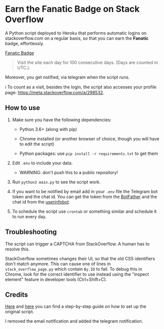 # Earn the Fanatic Badge on Stack Overflow

A Python script deployed to Heroku that performs automatic logins on stackoverflow.com on a regular basis, so that you can earn the **Fanatic** badge, effortlessly.

[Fanatic Badge](https://stackoverflow.com/help/badges/83/fanatic)
> Visit the site each day for 100 consecutive days. (Days are counted in UTC.).

Moreover, you get notified, via telegram when the script runs.

ℹ️ To count as a visit, besides the login, the script also accesses your profile page: https://meta.stackoverflow.com/a/298532.


## How to use

1. Make sure you have the following dependencies:

    - Python 3.6+ (along with pip)

    - Chrome installed (or another browser of choice, though you will have to edit the script)

    - Python packages: use `pip install -r requirements.txt` to get them

2. Edit `.env` to include your data.

    - WARNING: don't push this to a public repository!

3. Run `python3 main.py` to see the script work.

4. If you want to be notified by email add in your `.env` file the Telegram bot token and the chat id. You can get the token from the [BotFather](https://t.me/BotFather) and the chat id from the [userinfobot](https://t.me/userinfobot).

5. To schedule the script use `crontab` or something similar and schedule it to run every day.


## Troubleshooting

The script can trigger a CAPTCHA from StackOverflow. A human has to resolve this.

StackOverflow sometimes changes their UI, so that the old CSS identifiers don't match anymore. This can cause one of lines in `stack_overflow_page.py` which contain `By.ID` to fail. To debug this in Chrome, look for the correct identifier to use instead using the "inspect element" feature in developer tools (Ctrl+Shift+C).

## Credits
[Here](https://medium.com/coders-do-read/earn-the-fanatic-badge-on-stack-overflow-828d2c46930) and [here](https://medium.com/coders-do-read/fanatic-badge-on-stack-overflow-part-two-email-notification-820f5394f8f0) you can find a step-by-step guide on how to set up the original script.

I removed the email notification and added the telegram notification.